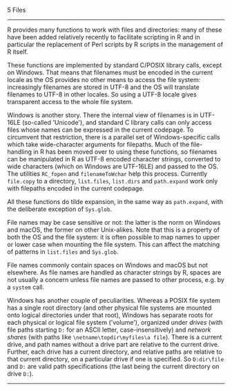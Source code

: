 5 Files

---

R provides many functions to work with files and directories: many of
these have been added relatively recently to facilitate scripting in R
and in particular the replacement of Perl scripts by R scripts in the
management of R itself.

These functions are implemented by standard C/POSIX library calls,
except on Windows. That means that filenames must be encoded in the
current locale as the OS provides no other means to access the file
system: increasingly filenames are stored in UTF-8 and the OS will
translate filenames to UTF-8 in other locales. So using a UTF-8 locale
gives transparent access to the whole file system.

Windows is another story. There the internal view of filenames is in
UTF-16LE (so-called 'Unicode'), and standard C library calls can only
access files whose names can be expressed in the current codepage. To
circumvent that restriction, there is a parallel set of Windows-specific
calls which take wide-character arguments for filepaths. Much of the
file-handling in R has been moved over to using these functions, so
filenames can be manipulated in R as UTF-8 encoded character strings,
converted to wide characters (which on Windows are UTF-16LE) and passed
to the OS. The utilities `RC_fopen` and `filenameToWchar` help this
process. Currently `file.copy` to a directory, `list.files`, `list.dirs`
and `path.expand` work only with filepaths encoded in the current
codepage.

All these functions do tilde expansion, in the same way as
`path.expand`, with the deliberate exception of `Sys.glob`.

File names may be case sensitive or not: the latter is the norm on
Windows and macOS, the former on other Unix-alikes. Note that this is a
property of both the OS and the file system: it is often possible to map
names to upper or lower case when mounting the file system. This can
affect the matching of patterns in `list.files` and `Sys.glob`.

File names commonly contain spaces on Windows and macOS but not
elsewhere. As file names are handled as character strings by R, spaces
are not usually a concern unless file names are passed to other process,
e.g. by a `system` call.

Windows has another couple of peculiarities. Whereas a POSIX file system
has a single root directory (and other physical file systems are mounted
onto logical directories under that root), Windows has separate roots
for each physical or logical file system ('volume'), organized under
_drives_ (with file paths starting `D:` for an ASCII letter,
case-insensitively) and _network shares_ (with paths like
`\netname\topdir\myfiles\a file`). There is a current drive, and path
names without a drive part are relative to the current drive. Further,
each drive has a current directory, and relative paths are relative to
that current directory, on a particular drive if one is specified. So
`D:dir\file` and `D:` are valid path specifications
(the last being the current directory on drive `D:`).

---

